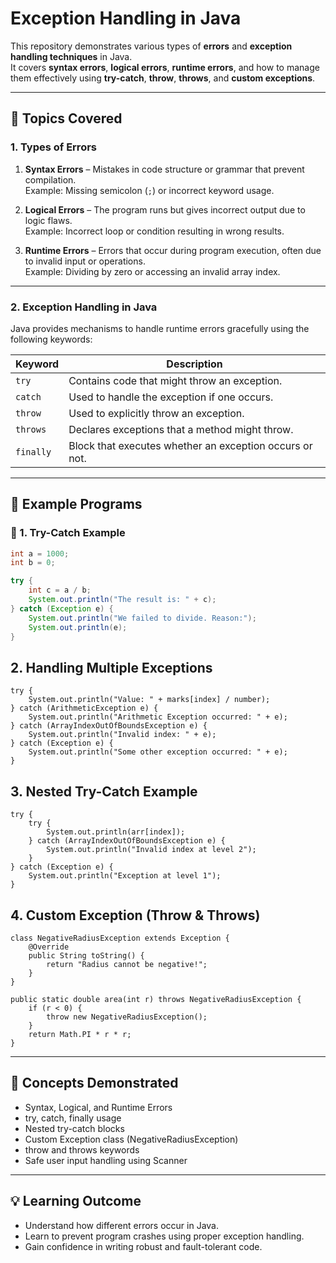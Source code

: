 #  Exception Handling in Java

This repository demonstrates various types of **errors** and **exception handling techniques** in Java.  
It covers **syntax errors**, **logical errors**, **runtime errors**, and how to manage them effectively using **try-catch**, **throw**, **throws**, and **custom exceptions**.

---

## 🧩 Topics Covered

### 1. Types of Errors
1. **Syntax Errors** – Mistakes in code structure or grammar that prevent compilation.  
   Example: Missing semicolon (`;`) or incorrect keyword usage.

2. **Logical Errors** – The program runs but gives incorrect output due to logic flaws.  
   Example: Incorrect loop or condition resulting in wrong results.

3. **Runtime Errors** – Errors that occur during program execution, often due to invalid input or operations.  
   Example: Dividing by zero or accessing an invalid array index.

---

### 2. Exception Handling in Java

Java provides mechanisms to handle runtime errors gracefully using the following keywords:

| Keyword | Description |
|----------|-------------|
| `try` | Contains code that might throw an exception. |
| `catch` | Used to handle the exception if one occurs. |
| `throw` | Used to explicitly throw an exception. |
| `throws` | Declares exceptions that a method might throw. |
| `finally` | Block that executes whether an exception occurs or not. |

---

## 🧠 Example Programs

### 🔹 1. Try-Catch Example
```java
int a = 1000;
int b = 0;

try {
    int c = a / b;
    System.out.println("The result is: " + c);
} catch (Exception e) {
    System.out.println("We failed to divide. Reason:");
    System.out.println(e);
}
```
## 2. Handling Multiple Exceptions
```
try {
    System.out.println("Value: " + marks[index] / number);
} catch (ArithmeticException e) {
    System.out.println("Arithmetic Exception occurred: " + e);
} catch (ArrayIndexOutOfBoundsException e) {
    System.out.println("Invalid index: " + e);
} catch (Exception e) {
    System.out.println("Some other exception occurred: " + e);
}

```
 ## 3. Nested Try-Catch Example
```
try {
    try {
        System.out.println(arr[index]);
    } catch (ArrayIndexOutOfBoundsException e) {
        System.out.println("Invalid index at level 2");
    }
} catch (Exception e) {
    System.out.println("Exception at level 1");
}

```

## 4. Custom Exception (Throw & Throws)

```
class NegativeRadiusException extends Exception {
    @Override
    public String toString() {
        return "Radius cannot be negative!";
    }
}

public static double area(int r) throws NegativeRadiusException {
    if (r < 0) {
        throw new NegativeRadiusException();
    }
    return Math.PI * r * r;
}

```
---

## 🧰 Concepts Demonstrated
- Syntax, Logical, and Runtime Errors
- try, catch, finally usage
- Nested try-catch blocks
- Custom Exception class (NegativeRadiusException)
- throw and throws keywords
- Safe user input handling using Scanner

---

## 💡 Learning Outcome

- Understand how different errors occur in Java.
- Learn to prevent program crashes using proper exception handling.
- Gain confidence in writing robust and fault-tolerant code.




